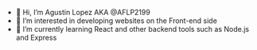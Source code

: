 - 👋 Hi, I’m Agustin Lopez AKA @AFLP2199
- 👀 I’m interested in developing websites on the Front-end side 
- 🌱 I’m currently learning React and other backend tools such as Node.js and Express

<!---
AFLP2199/AFLP2199 is a ✨ special ✨ repository because its `README.md` (this file) appears on your GitHub profile.
You can click the Preview link to take a look at your changes.
--->

